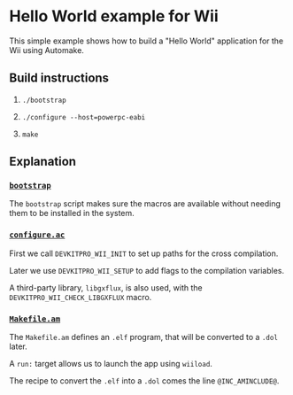 # Hello World example for Wii

This simple example shows how to build a "Hello World" application for the Wii using
Automake.


## Build instructions

1. `./bootstrap`

2. `./configure --host=powerpc-eabi`

3. `make`


## Explanation

### [`bootstrap`](bootstrap)

The `bootstrap` script makes sure the macros are available without needing them
to be installed in the system.


### [`configure.ac`](configure.ac)

First we call `DEVKITPRO_WII_INIT` to set up paths for the cross compilation.

Later we use `DEVKITPRO_WII_SETUP` to add flags to the compilation variables.

A third-party library, `libgxflux`, is also used, with the `DEVKITPRO_WII_CHECK_LIBGXFLUX`
macro.


### [`Makefile.am`](Makefile.am)

The `Makefile.am` defines an `.elf` program, that will be converted to a `.dol` later.

A `run:` target allows us to launch the app using `wiiload`.

The recipe to convert the `.elf` into a `.dol` comes the line `@INC_AMINCLUDE@`.

